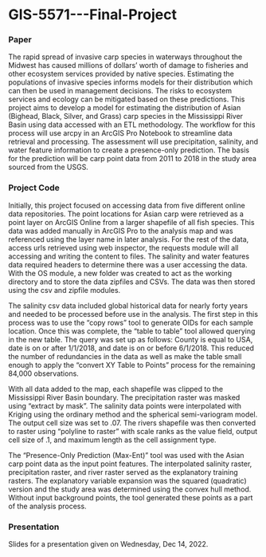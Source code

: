 # GIS-5571---Final-Project

### Paper
The rapid spread of invasive carp species in waterways throughout the Midwest has caused millions of dollars’ worth of damage to fisheries and other ecosystem services provided by native species. Estimating the populations of invasive species informs models for their distribution which can then be used in management decisions. The risks to ecosystem services and ecology can be mitigated based on these predictions. This project aims to develop a model for estimating the distribution of Asian (Bighead, Black, Silver, and Grass) carp species in the Mississippi River Basin using data accessed with an ETL methodology. The workflow for this process will use arcpy in an ArcGIS Pro Notebook to streamline data retrieval and processing. The assessment will use precipitation, salinity, and water feature information to create a presence-only prediction. The basis for the prediction will be carp point data from 2011 to 2018 in the study area sourced from the USGS.

### Project Code
Initially, this project focused on accessing data from five different online data repositories. The point locations for Asian carp were retrieved as a point layer on ArcGIS Online from a larger shapefile of all fish species. This data was added manually in ArcGIS Pro to the analysis map and was referenced using the layer name in later analysis. For the rest of the data, access urls retrieved using web inspector, the requests module will all accessing and writing the content to files. The salinity and water features data required headers to determine there was a user accessing the data. With the OS module, a new folder was created to act as the working directory and to store the data zipfiles and CSVs. The data was then stored using the csv and zipfile modules.

The salinity csv data included global historical data for nearly forty years and needed to be processed before use in the analysis. The first step in this process was to use the “copy rows” tool to generate OIDs for each sample location. Once this was complete, the “table to table” tool allowed querying in the new table. The query was set up as follows: County is equal to USA, date is on or after 1/1/2018, and date is on or before 6/1/2018. This reduced the number of redundancies in the data as well as make the table small enough to apply the “convert XY Table to Points” process for the remaining 84,000 observations.

With all data added to the map, each shapefile was clipped to the Mississippi River Basin boundary. The precipitation raster was masked using “extract by mask”. The salinity data points were interpolated with Kriging using the ordinary method and the spherical semi-variogram model. The output cell size was set to .07. The rivers shapefile was then converted to raster using “polyline to raster” with scale ranks as the value field, output cell size of .1, and maximum length as the cell assignment type.

The “Presence-Only Prediction (Max-Ent)” tool was used with the Asian carp point data as the input point features. The interpolated salinity raster, precipitation raster, and river raster served as the explanatory training rasters. The explanatory variable expansion was the squared (quadratic) version and the study area was determined using the convex hull method. Without input background points, the tool generated these points as a part of the analysis process.

### Presentation
Slides for a presentation given on Wednesday, Dec 14, 2022.
